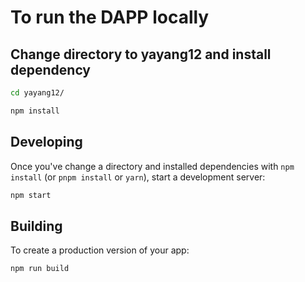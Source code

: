 

# To run the DAPP locally

## Change directory to yayang12 and install dependency

```bash
cd yayang12/
```

```bash
npm install
```

## Developing

Once you've change a directory and installed dependencies with `npm install` (or `pnpm install` or `yarn`), start a development server:

```bash
npm start
```

## Building

To create a production version of your app:

```bash
npm run build
```
